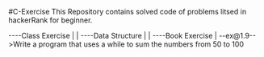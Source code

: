 #C-Exercise
This Repository contains solved code of problems litsed in hackerRank for beginner.

----Class Exercise
	|
	|
----Data Structure
	|
	|
----Book Exercise
	|
	--ex@1.9-->Write a program that uses a while to sum the numbers from 50 to 100

